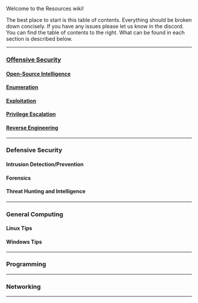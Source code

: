 Welcome to the Resources wiki!

The best place to start is this table of contents. Everything should be broken down concisely. If you have any issues please let us know in the discord. You can find the table of contents to the right. What can be found in each section is described below.
***
### [Offensive Security](https://github.com/BASCO-Unofficial/Resources/wiki/Offensive-Security)
#### [Open-Source Intelligence](https://github.com/BASCO-Unofficial/Resources/wiki/Offensive-Security#open-source-intelligence)
#### [Enumeration](https://github.com/BASCO-Unofficial/Resources/wiki/Offensive-Security#enumeration)
#### [Exploitation](https://github.com/BASCO-Unofficial/Resources/wiki/Offensive-Security#exploitation)
#### [Privilege Escalation](https://github.com/BASCO-Unofficial/Resources/wiki/Offensive-Security#privilege-escalation)
#### [Reverse Engineering](https://github.com/BASCO-Unofficial/Resources/wiki/Offensive-Security#reverse-engineering)
***
### Defensive Security
#### Intrusion Detection/Prevention
#### Forensics
#### Threat Hunting and Intelligence
#### 
***
### General Computing
#### Linux Tips
#### Windows Tips
***
### Programming
***
### Networking
***

